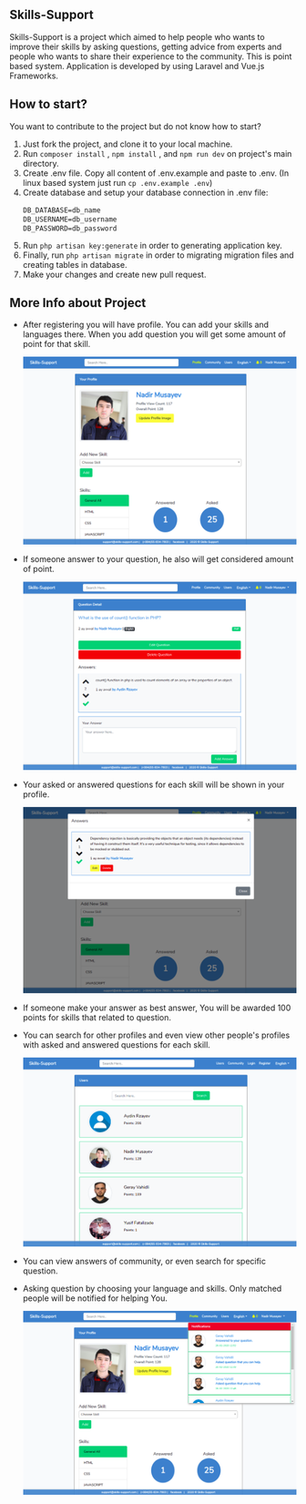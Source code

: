 ## Skills-Support

Skills-Support is a project which aimed to help people who wants to improve their skills by asking questions, getting 
advice from experts and people who wants to share their experience to the community. This is point based system.
Application is developed by using Laravel and Vue.js Frameworks.

## How to start?

You want to contribute to the project but do not know how to start? 
1. Just fork the project, and clone it to your local machine.
2. Run `composer install` , `npm install` , and `npm run dev`  on project's main directory.
3. Create .env file. Copy all content of .env.example and paste to .env. (In linux based system just run `cp .env.example .env`)
4. Create database and setup your database connection in .env file: 
    ``` 
    DB_DATABASE=db_name
    DB_USERNAME=db_username
    DB_PASSWORD=db_password
    ```
5. Run `php artisan key:generate` in order to generating application key.
6. Finally, run `php artisan migrate` in order to migrating migration files and creating tables in database.
7. Make your changes and create new pull request.

## More Info about Project

- After registering you will have profile. You can add your skills and languages there. When you add question you will get some amount of point for that skill.
   
   ![alt text](public/images/screens/auth_profile.png "Title Text 1")
   
   
- If someone answer to your question, he also will get considered amount of point.

   ![alt text](public/images/screens/auth_question.png "Title Text 1")
   
   
- Your asked or answered questions for each skill will be shown in your profile.

   ![alt text](public/images/screens/auth_answers.png "Title Text 1")
      
   
- If someone make your answer as best answer, You will be awarded 100 points for skills that related to question.
- You can search for other profiles and even view other people's profiles with asked and answered questions for each skill.
   
   ![alt text](public/images/screens/users.png "Title Text 1")
   
   
- You can view answers of community, or even search for specific question.
   
   
- Asking question by choosing your language and skills. Only matched people will be notified for helping You.
   
   ![alt text](public/images/screens/auth_notifications.png "Title Text 1")



